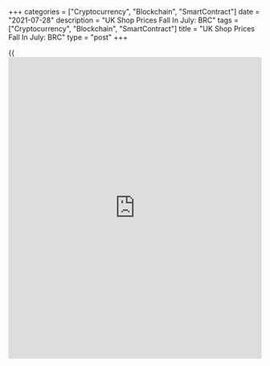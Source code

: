 +++
categories = ["Cryptocurrency", "Blockchain", "SmartContract"]
date = "2021-07-28"
description = "UK Shop Prices Fall In July: BRC"
tags = ["Cryptocurrency", "Blockchain", "SmartContract"]
title = "UK Shop Prices Fall In July: BRC"
type = "post"
+++

{{<iframe id="large-banner" src="https://www.bounty.group/#slide=11.0" width="100%" height="600" scrolling="no" style="border: 0px solid rgb(216, 221, 230); border-radius: 3px;">}}

UK shop prices continued to decline in July, largely driven by a steep
fall in non-food prices, the British Retail Consortium, said on
Wednesday.  
  
The shop price index dropped 1.2 percent on a yearly basis in July,
after easing 0.7 percent in June.

Annual prices in July fell at a faster rate than the previous month due
to fierce competition between supermarkets keeping food prices low, and
the steeper 1.8 percent fall in non-food prices.

Unfortunately for consumers, low prices may not last forever, Helen
Dickinson, chief executive at BRC, said.

Recently, retailers have faced huge cost pressures as a result of rising
costs of shipping, haulage and petrol as well as frictions from exiting
the EU, said Dickinson. The additional paperwork and physical checks on
EU imports in October and January may push prices up in the long-term.

For comments and feedback [contact](https://www.playgroundfx.com/contact/): editorial@rtt[news](https://www.letsplayfx.com/blog/forex-news-website/).com

[Economic News][1]

 **What parts of the world are seeing the best (and worst) economic
performances lately? Click[here][2] to check out our [Econ Scorecard][2]
and find out! See up-to-the-moment [ranking](https://www.playgroundfx.com/blog/crypto-exchange-ranking/)s for the best and worst
performers in [GDP][3], [unemployment rate][4], [inflation][5] and much
more.**

   1. www.rtt[news](https://www.letsplayfx.com/blog/forex-news-website/).com/Content/EconomicNews.aspx
   2. www.rtt[news](https://www.letsplayfx.com/blog/forex-news-website/).com/economic-scorecard/world-rank/industrial-production/highest-performance.aspx
   3. www.rtt[news](https://www.letsplayfx.com/blog/forex-news-website/).com/economic-scorecard/world-rank/GDP/highest-performance.aspx
   4. www.rtt[news](https://www.letsplayfx.com/blog/forex-news-website/).com/economic-scorecard/world-rank/unemployment-rate/lowest-performance.aspx
   5. www.rtt[news](https://www.letsplayfx.com/blog/forex-news-website/).com/economic-scorecard/world-rank/CPI/highest-performance.aspx